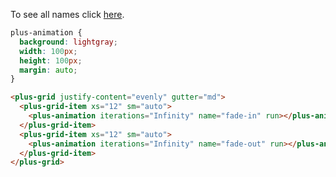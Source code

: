 To see all names click [here](/component/animation/names).

```css [style]
plus-animation {
  background: lightgray;
  width: 100px;
  height: 100px;
  margin: auto;
}
```

```html [template]
<plus-grid justify-content="evenly" gutter="md">
  <plus-grid-item xs="12" sm="auto">
    <plus-animation iterations="Infinity" name="fade-in" run></plus-animation>
  </plus-grid-item>
  <plus-grid-item xs="12" sm="auto">
    <plus-animation iterations="Infinity" name="fade-out" run></plus-animation>
  </plus-grid-item>
</plus-grid>
```
